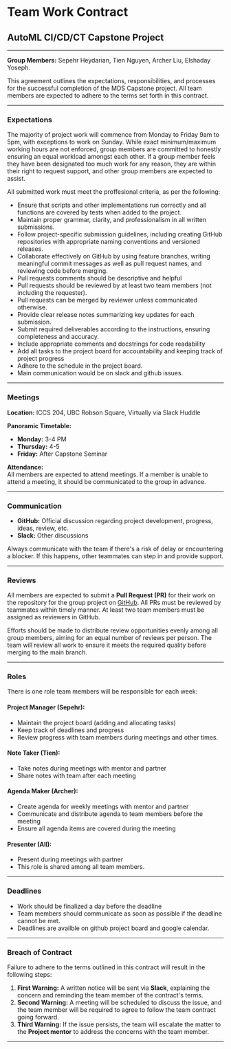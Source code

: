 # Team Work Contract

## **AutoML CI/CD/CT Capstone Project**

---

**Group Members:** Sepehr Heydarian, Tien Nguyen, Archer Liu, Elshaday Yoseph.

This agreement outlines the expectations, responsibilities, and processes for the successful completion of the MDS Capstone project. All team members are expected to adhere to the terms set forth in this contract.

---

### Expectations

The majority of project work will commence from Monday to Friday 9am to 5pm, with exceptions to work on Sunday. While exact minimum/maximum working hours are not enforced, group members are committed to honestly ensuring an equal workload amongst each other. If a group member feels they have been designated too much work for any reason, they are within their right to request support, and other group members are expected to assist.

All submitted work must meet the proffesional criteria, as per the following:

- Ensure that scripts and other implementations run correctly and all functions are covered by tests when added to the project.
- Maintain proper grammar, clarity, and professionalism in all written submissions.
- Follow project-specific submission guidelines, including creating GitHub repositories with appropriate naming conventions and versioned releases.
- Collaborate effectively on GitHub by using feature branches, writing meaningful commit messages as well as pull request names, and reviewing code before merging.
- Pull requests comments should be descriptive and helpful
- Pull requests should be reviewed by at least two team members (not including the requester).
- Pull requests can be merged by reviewer unless communicated otherwise.
- Provide clear release notes summarizing key updates for each submission.
- Submit required deliverables according to the instructions, ensuring completeness and accuracy.
- Include appropriate comments and docstrings for code readability
- Add all tasks to the project board for accountability and keeping track of project progress
- Adhere to the schedule in the project board.
- Main communication would be on slack and github issues.

---

### Meetings

**Location:** ICCS 204, UBC Robson Square, Virtually via Slack Huddle

**Panoramic Timetable:**

- **Monday:** 3-4 PM
- **Thursday:** 4-5
- **Friday:** After Capstone Seminar

**Attendance:**  
All members are expected to attend meetings. If a member is unable to attend a meeting, it should be communicated to the group in advance.

---

### Communication

- **GitHub:** Official discussion regarding project development, progress, ideas, review, etc.  
- **Slack:** Other discussions  

Always communicate with the team if there's a risk of delay or encountering a blocker. If this happens, other teammates can step in and provide support.

---

### Reviews

All members are expected to submit a **Pull Request (PR)** for their work on the repository for the group project on [GitHub](http://github.com/). All PRs must be reviewed by teammates within timely manner. At least two team members must be assigned as reviewers in GitHub.  

Efforts should be made to distribute review opportunities evenly among all group members, aiming for an equal number of reviews per person. The team will review all work to ensure it meets the required quality before merging to the main branch.

---

### Roles

There is one role team members will be responsible for each week:

#### **Project Manager (Sepehr):**

- Maintain the project board (adding and allocating tasks)
- Keep track of deadlines and progress
- Review progress with team members during meetings and other times.

#### **Note Taker (Tien):**

- Take notes during meetings with mentor and partner
- Share notes with team after each meeting

#### **Agenda Maker (Archer):**

- Create agenda for weekly meetings with mentor and partner
- Communicate and distribute agenda to team members before the meeting
- Ensure all agenda items are covered during the meeting

#### **Presenter (All):**

- Present during meetings with partner
- This role is shared among all team members.

---

### Deadlines

- Work should be finalized a day before the deadline
- Team members should communicate as soon as possible if the deadline cannot be met.
- Deadlines are availble on github project board and google calendar.

---

### Breach of Contract

Failure to adhere to the terms outlined in this contract will result in the following steps:

1. **First Warning:** A written notice will be sent via **Slack**, explaining the concern and reminding the team member of the contract's terms.  
2. **Second Warning:** A meeting will be scheduled to discuss the issue, and the team member will be required to agree to follow the team contract going forward.  
3. **Third Warning:** If the issue persists, the team will escalate the matter to the **Project mentor** to address the concerns with the team member.  

---
